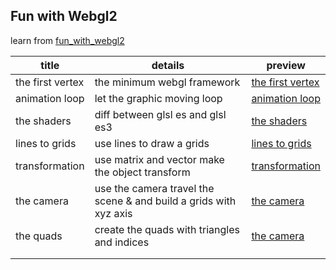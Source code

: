 ## Fun with Webgl2

learn from [fun_with_webgl2](https://www.youtube.com/watch?v=LtFujAtKM5I&list=PLMinhigDWz6emRKVkVIEAaePW7vtIkaIF&index=1)

| title            | details                                                      | preview                          |
| ---------------- | ------------------------------------------------------------ | -------------------------------- |
| the first vertex | the minimum webgl framework                                  | [the first vertex](https://krapnikkk.github.io/fun_with_webgl2/lesson_001) |
| animation loop   | let the graphic moving loop                                  | [animation loop](https://krapnikkk.github.io/fun_with_webgl2/lesson_002)   |
| the shaders      | diff between glsl es and glsl es3                            | [the shaders](https://krapnikkk.github.io/fun_with_webgl2/lesson_003)      |
| lines to grids   | use lines to draw a grids                                    | [lines to grids](https://krapnikkk.github.io/fun_with_webgl2/lesson_004)   |
| transformation   | use matrix and vector make the object transform              | [transformation](https://krapnikkk.github.io/fun_with_webgl2/lesson_05)    |
| the camera       | use the camera travel the scene & and build a grids with xyz axis | [the camera](https://krapnikkk.github.io/fun_with_webgl2/lesson_006)         |
| the quads        | create the quads with triangles and indices                  |   [the camera](https://krapnikkk.github.io/fun_with_webgl2/lesson_007)     |
|                  |                                                              |                                  |
|                  |                                                              |                                  |

